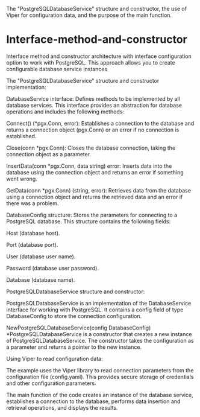 The "PostgreSQLDatabaseService" structure and constructor, the use of Viper for configuration data, and the purpose of the main function. 


# Interface-method-and-constructor
Interface method and constructor architecture with interface configuration option to work with PostgreSQL. This approach allows you to create configurable database service instances


The "PostgreSQLDatabaseService" structure and constructor implementation:

DatabaseService interface: Defines methods to be implemented by all database services. This interface provides an abstraction for database operations and includes the following methods:

Connect() (*pgx.Conn, error): Establishes a connection to the database and returns a connection object (pgx.Conn) or an error if no connection is established.

Close(conn *pgx.Conn): Closes the database connection, taking the connection object as a parameter.

InsertData(conn *pgx.Conn, data string) error: Inserts data into the database using the connection object and returns an error if something went wrong.

GetData(conn *pgx.Conn) (string, error): Retrieves data from the database using a connection object and returns the retrieved data and an error if there was a problem.

DatabaseConfig structure: Stores the parameters for connecting to a PostgreSQL database. This structure contains the following fields:

Host (database host).

Port (database port).

User (database user name).

Password (database user password).

Database (database name).

PostgreSQLDatabaseService structure and constructor:

PostgreSQLDatabaseService is an implementation of the DatabaseService interface for working with PostgreSQL. It contains a config field of type DatabaseConfig to store the connection configuration.

NewPostgreSQLDatabaseService(config DatabaseConfig) *PostgreSQLDatabaseService is a constructor that creates a new instance of PostgreSQLDatabaseService. The constructor takes the configuration as a parameter and returns a pointer to the new instance.

Using Viper to read configuration data:

The example uses the Viper library to read connection parameters from the configuration file (config.yaml). This provides secure storage of credentials and other configuration parameters.

The main function of the code creates an instance of the database service, establishes a connection to the database, performs data insertion and retrieval operations, and displays the results.



